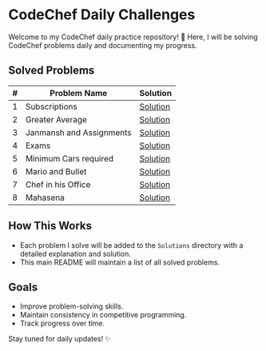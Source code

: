 # CodeChef Daily Challenges

Welcome to my CodeChef daily practice repository! 🚀 
Here, I will be solving CodeChef problems daily and documenting my progress.

## Solved Problems

| # | Problem Name             | Solution                                         |
|---|--------------------------|--------------------------------------------------|
| 1 | Subscriptions            | [Solution](<Solutions/Difficulty 504/READme.md>) |
| 2 | Greater Average          | [Solution](<Solutions/Difficulty 500/READme.md>) |
| 3 | Janmansh and Assignments | [Solution](<Solutions/Difficulty 513/READme.md>) |
| 4 | Exams                    | [Solution](<Solutions/Difficulty 519/READme.md>) |
| 5 | Minimum Cars required    | [Solution](<Solutions/Difficulty 608/READme.md>) |
| 6 | Mario and Bullet         | [Solution](<Solutions/Difficulty 650/READme.md>) |
| 7 | Chef in his Office       | [Solution](<Solutions/Difficulty 532/READme.md>) |
| 8 | Mahasena       | [Solution](<Solutions/Difficulty 533/READme.md>) |

## How This Works
- Each problem I solve will be added to the `Solutions` directory with a detailed explanation and solution.
- This main README will maintain a list of all solved problems.

## Goals
- Improve problem-solving skills.
- Maintain consistency in competitive programming.
- Track progress over time.

Stay tuned for daily updates! ✨
